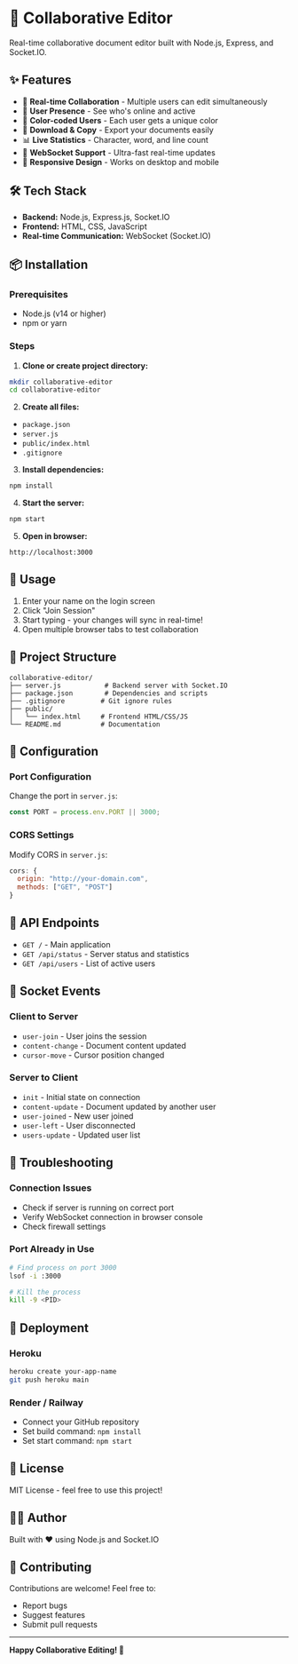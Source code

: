 # 🚀 Collaborative Editor

Real-time collaborative document editor built with Node.js, Express, and Socket.IO.

## ✨ Features

- 📝 **Real-time Collaboration** - Multiple users can edit simultaneously
- 👥 **User Presence** - See who's online and active
- 🎨 **Color-coded Users** - Each user gets a unique color
- 💾 **Download & Copy** - Export your documents easily
- 📊 **Live Statistics** - Character, word, and line count
- 🔌 **WebSocket Support** - Ultra-fast real-time updates
- 📱 **Responsive Design** - Works on desktop and mobile

## 🛠️ Tech Stack

- **Backend:** Node.js, Express.js, Socket.IO
- **Frontend:** HTML, CSS, JavaScript
- **Real-time Communication:** WebSocket (Socket.IO)

## 📦 Installation

### Prerequisites
- Node.js (v14 or higher)
- npm or yarn

### Steps

1. **Clone or create project directory:**
```bash
mkdir collaborative-editor
cd collaborative-editor
```

2. **Create all files:**
- `package.json`
- `server.js`
- `public/index.html`
- `.gitignore`

3. **Install dependencies:**
```bash
npm install
```

4. **Start the server:**
```bash
npm start
```

5. **Open in browser:**
```
http://localhost:3000
```

## 🚀 Usage

1. Enter your name on the login screen
2. Click "Join Session"
3. Start typing - your changes will sync in real-time!
4. Open multiple browser tabs to test collaboration

## 📁 Project Structure

```
collaborative-editor/
├── server.js           # Backend server with Socket.IO
├── package.json        # Dependencies and scripts
├── .gitignore         # Git ignore rules
├── public/
│   └── index.html     # Frontend HTML/CSS/JS
└── README.md          # Documentation
```

## 🔧 Configuration

### Port Configuration
Change the port in `server.js`:
```javascript
const PORT = process.env.PORT || 3000;
```

### CORS Settings
Modify CORS in `server.js`:
```javascript
cors: {
  origin: "http://your-domain.com",
  methods: ["GET", "POST"]
}
```

## 📡 API Endpoints

- `GET /` - Main application
- `GET /api/status` - Server status and statistics
- `GET /api/users` - List of active users

## 🎯 Socket Events

### Client to Server
- `user-join` - User joins the session
- `content-change` - Document content updated
- `cursor-move` - Cursor position changed

### Server to Client
- `init` - Initial state on connection
- `content-update` - Document updated by another user
- `user-joined` - New user joined
- `user-left` - User disconnected
- `users-update` - Updated user list

## 🐛 Troubleshooting

### Connection Issues
- Check if server is running on correct port
- Verify WebSocket connection in browser console
- Check firewall settings

### Port Already in Use
```bash
# Find process on port 3000
lsof -i :3000

# Kill the process
kill -9 <PID>
```

## 🚀 Deployment

### Heroku
```bash
heroku create your-app-name
git push heroku main
```

### Render / Railway
- Connect your GitHub repository
- Set build command: `npm install`
- Set start command: `npm start`

## 📝 License

MIT License - feel free to use this project!

## 👨‍💻 Author

Built with ❤️ using Node.js and Socket.IO

## 🤝 Contributing

Contributions are welcome! Feel free to:
- Report bugs
- Suggest features
- Submit pull requests

---

**Happy Collaborative Editing! 🎉**
